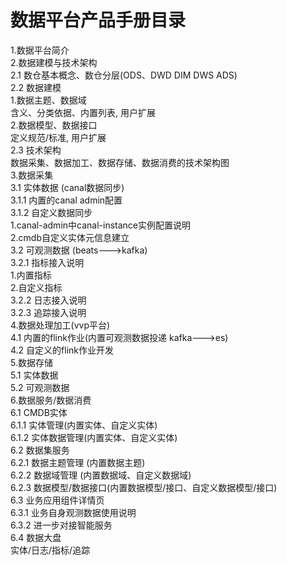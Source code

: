 # 数据平台产品手册目录

1.数据平台简介<br />2.数据建模与技术架构<br />  2.1 数仓基本概念、数仓分层(ODS、DWD DIM DWS ADS)<br />  2.2 数据建模<br />    1.数据主题、数据域<br />      含义、分类依据、内置列表, 用户扩展<br />    2.数据模型、数据接口<br />      定义规范/标准, 用户扩展<br />  2.3 技术架构<br />      数据采集、数据加工、数据存储、数据消费的技术架构图<br />3.数据采集<br />  3.1 实体数据 (canal数据同步)<br />    3.1.1 内置的canal admin配置<br />    3.1.2 自定义数据同步<br />      1.canal-admin中canal-instance实例配置说明<br />      2.cmdb自定义实体元信息建立<br />  3.2 可观测数据 (beats-——>kafka)<br />    3.2.1 指标接入说明<br />      1.内置指标<br />      2.自定义指标<br />    3.2.2 日志接入说明<br />    3.2.3 追踪接入说明<br />4.数据处理加工(vvp平台)<br />  4.1 内置的flink作业(内置可观测数据投递 kafka-——>es)<br />  4.2 自定义的flink作业开发<br />5.数据存储<br />  5.1 实体数据<br />  5.2 可观测数据<br />6.数据服务/数据消费<br />  6.1 CMDB实体<br />    6.1.1 实体管理(内置实体、自定义实体)<br />    6.1.2 实体数据管理(内置实体、自定义实体)<br />  6.2 数据集服务<br />    6.2.1 数据主题管理 (内置数据主题)<br />    6.2.2 数据域管理 (内置数据域、自定义数据域)<br />    6.2.3 数据模型/数据接口(内置数据模型/接口、自定义数据模型/接口)<br />  6.3 业务应用组件详情页<br />    6.3.1 业务自身观测数据使用说明<br />    6.3.2 进一步对接智能服务<br />  6.4 数据大盘<br />    实体/日志/指标/追踪
